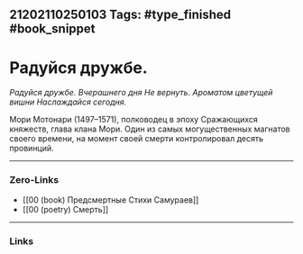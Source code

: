 21202110250103
Tags: #type_finished #book_snippet 
---
# Радуйся дружбе.

*Радуйся дружбе.
Вчерашнего дня
Не вернуть.
Ароматом цветущей вишни
Наслаждайся сегодня.*

Мори Мотонари (1497–1571), полководец в эпоху Сражающихся княжеств, глава клана Мори. Один из самых могущественных магнатов своего времени, на момент своей смерти контролировал десять провинций. 

---
### Zero-Links
 - [[00 (book) Предсмертные Стихи Самураев]]
 - [[00 (poetry) Смерть]]
---
### Links
